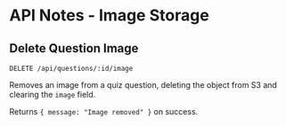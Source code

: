 # API Notes - Image Storage

## Delete Question Image

`DELETE /api/questions/:id/image`

Removes an image from a quiz question, deleting the object from S3 and clearing the `image` field.

Returns `{ message: "Image removed" }` on success.
